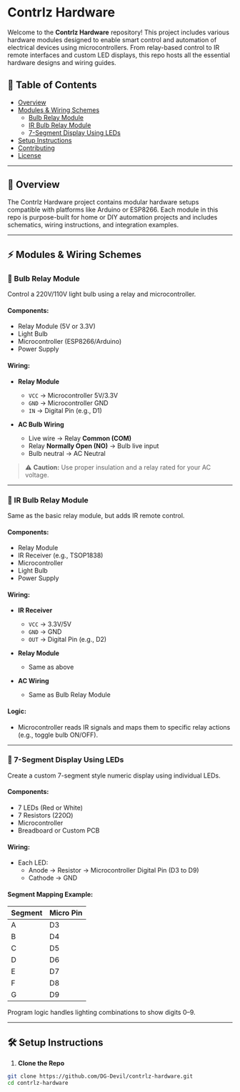 # Contrlz Hardware

Welcome to the **Contrlz Hardware** repository! This project includes various hardware modules designed to enable smart control and automation of electrical devices using microcontrollers. From relay-based control to IR remote interfaces and custom LED displays, this repo hosts all the essential hardware designs and wiring guides.

## 📂 Table of Contents

- [Overview](#overview)
- [Modules & Wiring Schemes](#modules--wiring-schemes)
  - [Bulb Relay Module](#bulb-relay-module)
  - [IR Bulb Relay Module](#ir-bulb-relay-module)
  - [7-Segment Display Using LEDs](#7-segment-display-using-leds)
- [Setup Instructions](#setup-instructions)
- [Contributing](#contributing)
- [License](#license)

---

## 🧩 Overview

The Contrlz Hardware project contains modular hardware setups compatible with platforms like Arduino or ESP8266. Each module in this repo is purpose-built for home or DIY automation projects and includes schematics, wiring instructions, and integration examples.

---

## ⚡ Modules & Wiring Schemes

### 🔌 Bulb Relay Module

Control a 220V/110V light bulb using a relay and microcontroller.

#### Components:
- Relay Module (5V or 3.3V)
- Light Bulb
- Microcontroller (ESP8266/Arduino)
- Power Supply

#### Wiring:
- **Relay Module**
  - `VCC` → Microcontroller 5V/3.3V
  - `GND` → Microcontroller GND
  - `IN` → Digital Pin (e.g., D1)

- **AC Bulb Wiring**
  - Live wire → Relay **Common (COM)**
  - Relay **Normally Open (NO)** → Bulb live input
  - Bulb neutral → AC Neutral

> ⚠️ **Caution:** Use proper insulation and a relay rated for your AC voltage.

---

### 📡 IR Bulb Relay Module

Same as the basic relay module, but adds IR remote control.

#### Components:
- Relay Module
- IR Receiver (e.g., TSOP1838)
- Microcontroller
- Light Bulb
- Power Supply

#### Wiring:
- **IR Receiver**
  - `VCC` → 3.3V/5V
  - `GND` → GND
  - `OUT` → Digital Pin (e.g., D2)

- **Relay Module**
  - Same as above

- **AC Wiring**
  - Same as Bulb Relay Module

#### Logic:
- Microcontroller reads IR signals and maps them to specific relay actions (e.g., toggle bulb ON/OFF).

---

### 🔢 7-Segment Display Using LEDs

Create a custom 7-segment style numeric display using individual LEDs.

#### Components:
- 7 LEDs (Red or White)
- 7 Resistors (220Ω)
- Microcontroller
- Breadboard or Custom PCB

#### Wiring:
- Each LED:
  - Anode → Resistor → Microcontroller Digital Pin (D3 to D9)
  - Cathode → GND

#### Segment Mapping Example:

| Segment | Micro Pin |
|---------|-----------|
| A       | D3        |
| B       | D4        |
| C       | D5        |
| D       | D6        |
| E       | D7        |
| F       | D8        |
| G       | D9        |

Program logic handles lighting combinations to show digits 0–9.

---

## 🛠️ Setup Instructions

1. **Clone the Repo**

```bash
git clone https://github.com/DG-Devil/contrlz-hardware.git
cd contrlz-hardware
